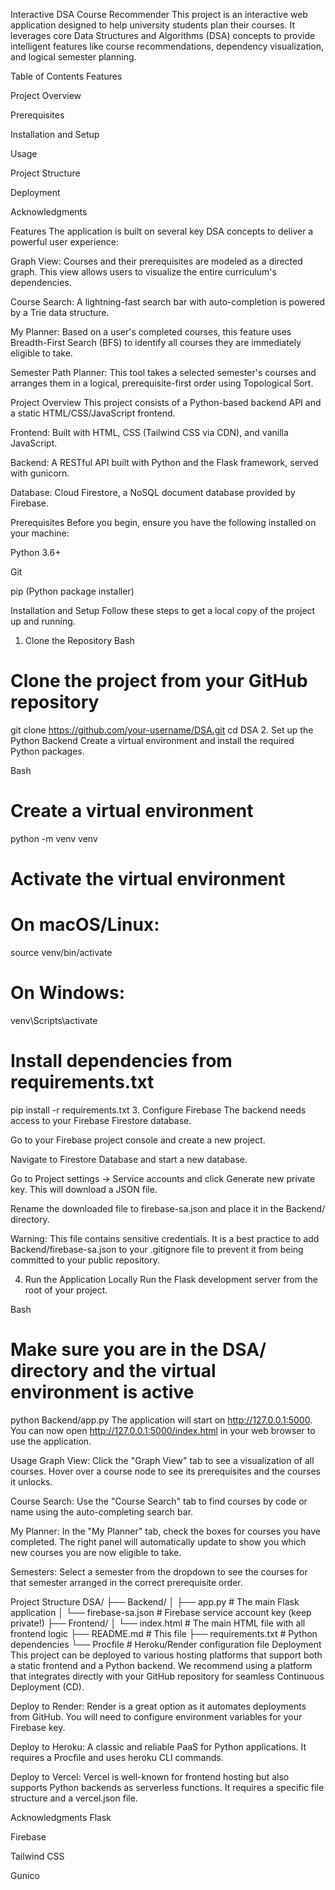 Interactive DSA Course Recommender
This project is an interactive web application designed to help university students plan their courses. It leverages core Data Structures and Algorithms (DSA) concepts to provide intelligent features like course recommendations, dependency visualization, and logical semester planning.

Table of Contents
Features

Project Overview

Prerequisites

Installation and Setup

Usage

Project Structure

Deployment

Acknowledgments

Features
The application is built on several key DSA concepts to deliver a powerful user experience:

Graph View: Courses and their prerequisites are modeled as a directed graph. This view allows users to visualize the entire curriculum's dependencies.

Course Search: A lightning-fast search bar with auto-completion is powered by a Trie data structure.

My Planner: Based on a user's completed courses, this feature uses Breadth-First Search (BFS) to identify all courses they are immediately eligible to take.

Semester Path Planner: This tool takes a selected semester's courses and arranges them in a logical, prerequisite-first order using Topological Sort.

Project Overview
This project consists of a Python-based backend API and a static HTML/CSS/JavaScript frontend.

Frontend: Built with HTML, CSS (Tailwind CSS via CDN), and vanilla JavaScript.

Backend: A RESTful API built with Python and the Flask framework, served with gunicorn.

Database: Cloud Firestore, a NoSQL document database provided by Firebase.

Prerequisites
Before you begin, ensure you have the following installed on your machine:

Python 3.6+

Git

pip (Python package installer)

Installation and Setup
Follow these steps to get a local copy of the project up and running.

1. Clone the Repository
Bash

# Clone the project from your GitHub repository
git clone https://github.com/your-username/DSA.git
cd DSA
2. Set up the Python Backend
Create a virtual environment and install the required Python packages.

Bash

# Create a virtual environment
python -m venv venv

# Activate the virtual environment
# On macOS/Linux:
source venv/bin/activate
# On Windows:
venv\Scripts\activate

# Install dependencies from requirements.txt
pip install -r requirements.txt
3. Configure Firebase
The backend needs access to your Firebase Firestore database.

Go to your Firebase project console and create a new project.

Navigate to Firestore Database and start a new database.

Go to Project settings -> Service accounts and click Generate new private key. This will download a JSON file.

Rename the downloaded file to firebase-sa.json and place it in the Backend/ directory.

Warning: This file contains sensitive credentials. It is a best practice to add Backend/firebase-sa.json to your .gitignore file to prevent it from being committed to your public repository.

4. Run the Application Locally
Run the Flask development server from the root of your project.

Bash

# Make sure you are in the DSA/ directory and the virtual environment is active
python Backend/app.py
The application will start on http://127.0.0.1:5000. You can now open http://127.0.0.1:5000/index.html in your web browser to use the application.

Usage
Graph View: Click the "Graph View" tab to see a visualization of all courses. Hover over a course node to see its prerequisites and the courses it unlocks.

Course Search: Use the "Course Search" tab to find courses by code or name using the auto-completing search bar.

My Planner: In the "My Planner" tab, check the boxes for courses you have completed. The right panel will automatically update to show you which new courses you are now eligible to take.

Semesters: Select a semester from the dropdown to see the courses for that semester arranged in the correct prerequisite order.

Project Structure
DSA/
├── Backend/
│   ├── app.py              # The main Flask application
│   └── firebase-sa.json    # Firebase service account key (keep private!)
├── Frontend/
│   └── index.html          # The main HTML file with all frontend logic
├── README.md               # This file
├── requirements.txt        # Python dependencies
└── Procfile                # Heroku/Render configuration file
Deployment
This project can be deployed to various hosting platforms that support both a static frontend and a Python backend. We recommend using a platform that integrates directly with your GitHub repository for seamless Continuous Deployment (CD).

Deploy to Render: Render is a great option as it automates deployments from GitHub. You will need to configure environment variables for your Firebase key.

Deploy to Heroku: A classic and reliable PaaS for Python applications. It requires a Procfile and uses heroku CLI commands.

Deploy to Vercel: Vercel is well-known for frontend hosting but also supports Python backends as serverless functions. It requires a specific file structure and a vercel.json file.

Acknowledgments
Flask

Firebase

Tailwind CSS

Gunico
